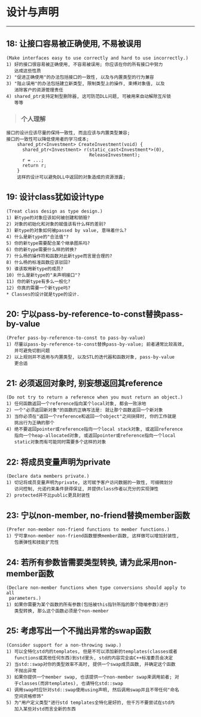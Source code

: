 # **设计与声明** #
***


## **18: 让接口容易被正确使用, 不易被误用** ##
    (Make interfaces easy to use correctly and hard to use incorrectly.)
    1) 好的接口很容易被正确使用, 不容易被误用; 你应该在你的所有接口中努力
       达成这些性质
    2) "促进正确使用"的办法包括接口的一致性, 以及与内置类型的行为兼容
    3) "阻止误用"的办法包括建立新类型, 限制类型上的操作, 束缚对象值, 以及 
       消除客户的资源管理责任
    4) shared_ptr支持定制型删除器, 这可防范DLL问题, 可被用来自动解除互斥锁
       等等
> ### **个人理解**
    接口的设计应该尽量的保持一致性, 而且应该与内置类型兼容;
    接口的一致性可以降低使用者的学习成本;
        shared_ptr<Investment> CreateInvestment(void) {
          shared_ptr<Investment> r(static_cast<Investment*>(0), 
                                   ReleaseInvestment);
          r = ...;
          return r;
        }
        这样的设计可以避免DLL中返回的对象造成的资源泄露;



## **19: 设计class犹如设计type** ##
    (Treat class design as type design.)
    1) 新type的对象应该如何被创建和销毁?
    2) 对象的初始化和对象的赋值该有什么样的差别?
    3) 新type的对象如何被passed by value, 意味着什么?
    4) 什么是新type的"合法值"?
    5) 你的新type需要配合某个继承图系吗?
    6) 你的新type需要什么样的转换?
    7) 什么杨的操作符和函数对此新type而言是合理的?
    8) 什么杨的标准函数应该驳回?
    9) 谁该取用新type的成员? 
    10) 什么是新type的"未声明接口"?
    11) 你的新type有多么一般化?
    12) 你真的需要一个新type吗? 
    * Classes的设计就是type的设计.



## **20: 宁以pass-by-reference-to-const替换pass-by-value** ##
    (Prefer pass-by-reference-to-const to pass-by-value)
    1) 尽量以pass-by-reference-to-const替换pass-by-value; 前者通常比较高效,
       并可避免切割问题
    2) 以上规则并不适用与内置类型, 以及STL的迭代器和函数对象, pass-by-value
       更合适



## **21: 必须返回对象时, 别妄想返回其reference** ##
    (Do not try to return a reference when you must return an object.)
    1) 任何函数返回一个reference指向某个local对象, 都会一败涂地
    2) 一个"必须返回新对象"的函数的正确写法是: 就让那个函数返回一个新对象
    3) 当你必须在"返回一个reference和返回一个object"之间抉择时, 你的工作就是
       挑出行为正确的那个
    4) 绝不要返回pointer或reference指向一个local stack对象, 或返回reference
       指向一个heap-allocated对象, 或返回pointer或reference指向一个local 
       static对象而有可能同时需要多个这样的对象



## **22: 将成员变量声明为private** ##
    (Declare data members private.)
    1) 切记将成员变量声明为private, 这可赋予客户访问数据的一致性, 可细微划分
       访问控制, 允诺约束条件获得保证, 并提供class作者以充分的实现弹性
    2) protected并不比public更具封装性



## **23: 宁以non-member, no-friend替换member函数** ##
    (Prefer non-member non-friend functions to member functions.)
    1) 宁可拿non-member non-friend函数替换member函数, 这样做可以增加封装性,
       包裹弹性和技能扩充性



## **24: 若所有参数皆需要类型转换, 请为此采用non-member函数** ##
    (Declare non-member functions when type conversions should apply to all 
     parameters.)
    1) 如果你需要为某个函数的所有参数(包括被this指针所指的那个隐喻参数)进行
       类型转换, 那么这个函数必须是个non-member 



## **25: 考虑写出一个不抛出异常的swap函数** ##
    (Consider support for a non-throwing swap.)
    1) 可以全特化std内的templates, 但是不可以添加新的templates(classes或者
       functions或其他任何东西)到std里头, std的内容完全由C++标准委员会决定
    2) 当std::swap对你的类型效率不高时, 提供一个swap成员函数, 并确定这个函数
       不抛出异常
    3) 如果你提供一个member swap, 也该提供一个non-member swap来调用前者; 对
       于classes(而非templates), 也请特化std::swap
    4) 调用swap时应针对std::swap使用using声明, 然后调用swap并且不带任何"命名
       空间资格修饰"
    5) 为"用户定义类型"进行std templates全特化是好的, 但千万不要尝试在std内
       加入某些对std而言全新的东西
